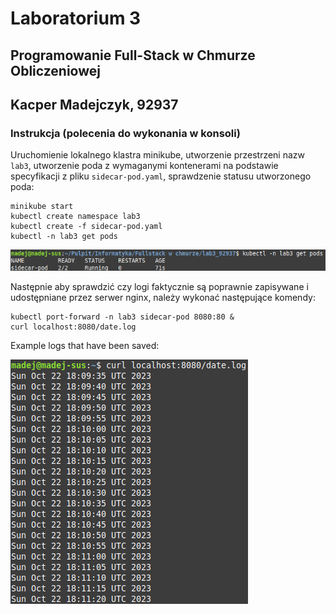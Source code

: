 # Laboratorium 3
## Programowanie Full-Stack w Chmurze Obliczeniowej
## Kacper Madejczyk, 92937

### Instrukcja (polecenia do wykonania w konsoli)
Uruchomienie lokalnego klastra minikube, utworzenie przestrzeni nazw `lab3`, utworzenie poda z wymaganymi kontenerami na podstawie specyfikacji z pliku `sidecar-pod.yaml`, sprawdzenie statusu utworzonego poda:

```
minikube start
kubectl create namespace lab3
kubectl create -f sidecar-pod.yaml
kubectl -n lab3 get pods
```

![Dowod na dzialanie poda](./pod_works.png)

Następnie aby sprawdzić czy logi faktycznie są poprawnie zapisywane i udostępniane przez serwer nginx, należy wykonać następujące komendy:

```
kubectl port-forward -n lab3 sidecar-pod 8080:80 &
curl localhost:8080/date.log
```

Example logs that have been saved:

![Wynik](./wynik.png)

